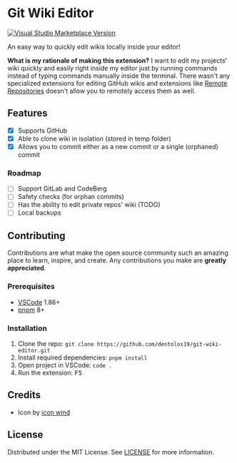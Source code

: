 # Git Wiki Editor

[![Visual Studio Marketplace Version](https://img.shields.io/visual-studio-marketplace/v/dentolos19.git-wiki-editor?logo=visual%20studio&label=marketplace)](https://marketplace.visualstudio.com/items?itemName=dentolos19.git-wiki-editor)

An easy way to quickly edit wikis locally inside your editor!

**What is my rationale of making this extension?** I want to edit my projects' wiki quickly and easily right inside my editor just by running commands instead of typing commands manually inside the terminal. There wasn't any specialized extensions for editing GitHub wikis and extensions like [Remote Repositories](https://marketplace.visualstudio.com/items?itemName=ms-vscode.remote-repositories) doesn't allow you to remotely access them as well.

## Features

- [x] Supports GitHub
- [x] Able to clone wiki in isolation (stored in temp folder)
- [x] Allows you to commit either as a new commit or a single (orphaned) commit

### Roadmap

- [ ] Support GitLab and CodeBerg
- [ ] Safety checks (for orphan commits)
- [ ] Has the ability to edit private repos' wiki (TODO)
- [ ] Local backups

## Contributing

Contributions are what make the open source community such an amazing place to learn, inspire, and create. Any contributions you make are **greatly appreciated**.

### Prerequisites

- [VSCode](https://code.visualstudio.com) 1.86+
- [pnpm](https://pnpm.io) 8+

### Installation

1. Clone the repo: `git clone https://github.com/dentolos19/git-wiki-editor.git`
2. Install required dependencies: `pnpm install`
3. Open project in VSCode: `code .`
4. Run the extension: <kbd>F5</kbd>

## Credits

- Icon by [icon wind](https://flaticon.com/free-icon/path_9534017)

## License

Distributed under the MIT License. See [LICENSE](./LICENSE) for more information.